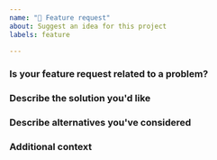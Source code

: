 ```yaml
---
name: "🚀 Feature request"
about: Suggest an idea for this project
labels: feature

---
```


### Is your feature request related to a problem?
<!-- Please describe. A clear and concise description of what the problem is. Ex. I'm always frustrated when [...] -->

### Describe the solution you'd like
<!-- A clear and concise description of what you want to happen. -->

### Describe alternatives you've considered
<!-- A clear and concise description of any alternative solutions or features you've considered. -->

### Additional context
<!-- Add any other context or screenshots about the feature request here. -->
